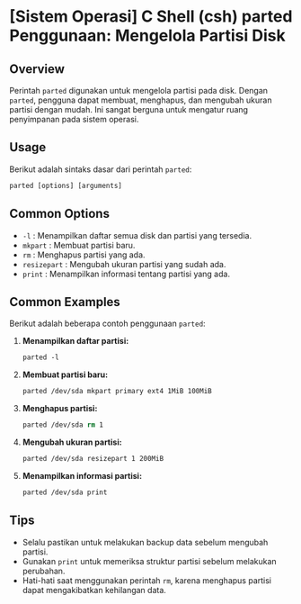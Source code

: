 # [Sistem Operasi] C Shell (csh) parted Penggunaan: Mengelola Partisi Disk

## Overview
Perintah `parted` digunakan untuk mengelola partisi pada disk. Dengan `parted`, pengguna dapat membuat, menghapus, dan mengubah ukuran partisi dengan mudah. Ini sangat berguna untuk mengatur ruang penyimpanan pada sistem operasi.

## Usage
Berikut adalah sintaks dasar dari perintah `parted`:

```csh
parted [options] [arguments]
```

## Common Options
- `-l` : Menampilkan daftar semua disk dan partisi yang tersedia.
- `mkpart` : Membuat partisi baru.
- `rm` : Menghapus partisi yang ada.
- `resizepart` : Mengubah ukuran partisi yang sudah ada.
- `print` : Menampilkan informasi tentang partisi yang ada.

## Common Examples
Berikut adalah beberapa contoh penggunaan `parted`:

1. **Menampilkan daftar partisi:**
   ```csh
   parted -l
   ```

2. **Membuat partisi baru:**
   ```csh
   parted /dev/sda mkpart primary ext4 1MiB 100MiB
   ```

3. **Menghapus partisi:**
   ```csh
   parted /dev/sda rm 1
   ```

4. **Mengubah ukuran partisi:**
   ```csh
   parted /dev/sda resizepart 1 200MiB
   ```

5. **Menampilkan informasi partisi:**
   ```csh
   parted /dev/sda print
   ```

## Tips
- Selalu pastikan untuk melakukan backup data sebelum mengubah partisi.
- Gunakan `print` untuk memeriksa struktur partisi sebelum melakukan perubahan.
- Hati-hati saat menggunakan perintah `rm`, karena menghapus partisi dapat mengakibatkan kehilangan data.